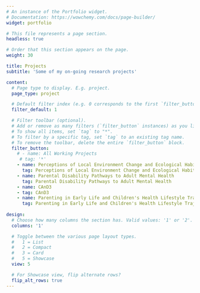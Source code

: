 ```yaml
---
# An instance of the Portfolio widget.
# Documentation: https://wowchemy.com/docs/page-builder/
widget: portfolio

# This file represents a page section.
headless: true

# Order that this section appears on the page.
weight: 30

title: Projects
subtitle: 'Some of my on-going research projects'

content:
  # Page type to display. E.g. project.
  page_type: project

  # Default filter index (e.g. 0 corresponds to the first `filter_button` instance below).
  filter_default: 1

  # Filter toolbar (optional).
  # Add or remove as many filters (`filter_button` instances) as you like.
  # To show all items, set `tag` to "*".
  # To filter by a specific tag, set `tag` to an existing tag name.
  # To remove the toolbar, delete the entire `filter_button` block.
  filter_button:
    # - name: All Working Projects
     # tag: '*'
    - name: Perceptions of Local Environment Change and Ecological Habitus
      tag: Perceptions of Local Environment Change and Ecological Habitus
    - name: Parental Disability Pathways to Adult Mental Health
      tag: Parental Disability Pathways to Adult Mental Health
    - name: CAnD3
    - tag: CAnD3
    - name: Parenting in Early Life and Children's Health Lifestyle Trajectories
      tag: Parenting in Early Life and Children's Health Lifestyle Trajectories
    
design:
  # Choose how many columns the section has. Valid values: '1' or '2'.
  columns: '1'

  # Toggle between the various page layout types.
  #   1 = List
  #   2 = Compact
  #   3 = Card
  #   5 = Showcase
  view: 5

  # For Showcase view, flip alternate rows?
  flip_alt_rows: true
---
```

